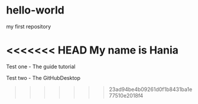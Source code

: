 # hello-world
my first repository

<<<<<<< HEAD
My name is Hania
=======
Test one - The guide tutorial

Test two - The GitHubDesktop
>>>>>>> 23ad94be4b09261d0f1b8431ba1e77510e2018f4
